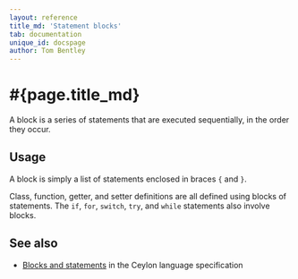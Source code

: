```yaml
---
layout: reference
title_md: 'Statement blocks'
tab: documentation
unique_id: docspage
author: Tom Bentley
---
```


# #{page.title_md}

A block is a series of statements that are executed sequentially, in the order 
they occur.

## Usage 

A block is simply a list of statements enclosed in braces `{` and `}`.

Class, function, getter, and setter definitions are all defined using blocks of 
statements. The `if`, `for`, `switch`, `try`, and `while` statements also involve 
blocks.

## See also

* [Blocks and statements](#{site.urls.spec_current}#blocksandstatements) in the 
  Ceylon language specification
